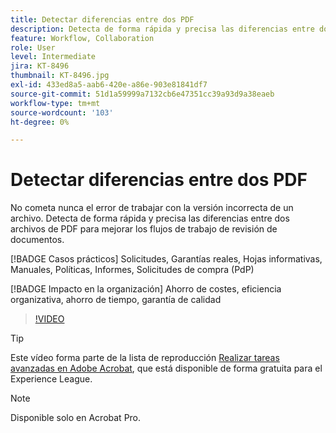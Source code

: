 ```yaml
---
title: Detectar diferencias entre dos PDF
description: Detecta de forma rápida y precisa las diferencias entre dos archivos de PDF para mejorar los flujos de trabajo de revisión de documentos
feature: Workflow, Collaboration
role: User
level: Intermediate
jira: KT-8496
thumbnail: KT-8496.jpg
exl-id: 433ed8a5-aab6-420e-a86e-903e81841df7
source-git-commit: 51d1a59999a7132cb6e47351cc39a93d9a38eaeb
workflow-type: tm+mt
source-wordcount: '103'
ht-degree: 0%

---
```


# Detectar diferencias entre dos PDF

No cometa nunca el error de trabajar con la versión incorrecta de un archivo. Detecta de forma rápida y precisa las diferencias entre dos archivos de PDF para mejorar los flujos de trabajo de revisión de documentos.

[!BADGE Casos prácticos]
Solicitudes, Garantías reales, Hojas informativas, Manuales, Políticas, Informes, Solicitudes de compra (PdP)

[!BADGE Impacto en la organización]
Ahorro de costes, eficiencia organizativa, ahorro de tiempo, garantía de calidad

>[!VIDEO](https://video.tv.adobe.com/v/337211?quality=12&learn=on&hidetitle=true)

>[!TIP]
>
>Este vídeo forma parte de la lista de reproducción [Realizar tareas avanzadas en Adobe Acrobat](https://experienceleague.adobe.com/en/playlists/acrobat-peform-advanced-tasks), que está disponible de forma gratuita para el Experience League.

>[!NOTE]
>
>Disponible solo en Acrobat Pro.
